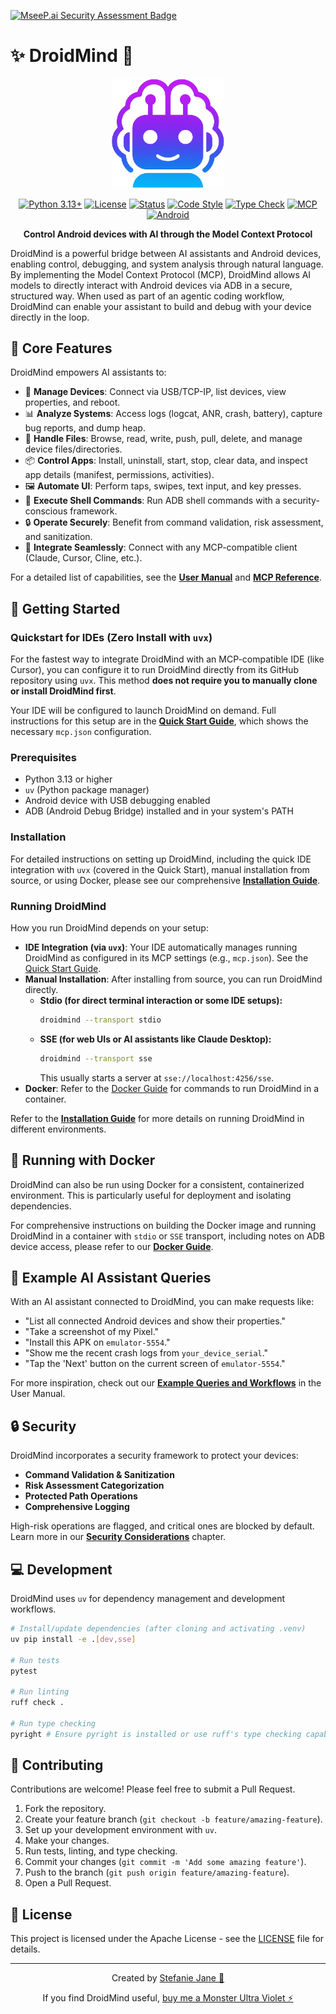 [![MseeP.ai Security Assessment Badge](https://mseep.net/pr/hyperb1iss-droidmind-badge.png)](https://mseep.ai/app/hyperb1iss-droidmind)

# ✨ DroidMind 🤖

<div align="center">

<img src="docs/assets/images/logo_neon_glow_icon.png" alt="DroidMind Logo" width="180" />

[![Python 3.13+](https://img.shields.io/badge/python-3.13+-9D00FF.svg?style=for-the-badge&logo=python&logoColor=white)](https://www.python.org/downloads/)
[![License](https://img.shields.io/badge/license-Apache_2.0-FF00FF.svg?style=for-the-badge&logo=apache&logoColor=white)](LICENSE)
[![Status](https://img.shields.io/badge/status-active_development-39FF14.svg?style=for-the-badge&logo=githubactions&logoColor=white)](docs/plan.md)
[![Code Style](https://img.shields.io/badge/code_style-ruff-00FFFF.svg?style=for-the-badge&logo=ruff&logoColor=white)](https://github.com/astral-sh/ruff)
[![Type Check](https://img.shields.io/badge/type_check-pyright-FFBF00.svg?style=for-the-badge&logo=typescript&logoColor=white)](https://github.com/microsoft/pyright)
[![MCP](https://img.shields.io/badge/protocol-MCP-E6E6FA.svg?style=for-the-badge&logo=anthropic&logoColor=white)](https://modelcontextprotocol.io/)
[![Android](https://img.shields.io/badge/platform-android-A4C639.svg?style=for-the-badge&logo=android&logoColor=white)](https://www.android.com/)

**Control Android devices with AI through the Model Context Protocol**

</div>

DroidMind is a powerful bridge between AI assistants and Android devices, enabling control, debugging, and system analysis through natural language. By implementing the Model Context Protocol (MCP), DroidMind allows AI models to directly interact with Android devices via ADB in a secure, structured way. When used as part of an agentic coding workflow, DroidMind can enable your assistant to build and debug with your device directly in the loop.

## 💫 Core Features

DroidMind empowers AI assistants to:

- 📱 **Manage Devices**: Connect via USB/TCP-IP, list devices, view properties, and reboot.
- 📊 **Analyze Systems**: Access logs (logcat, ANR, crash, battery), capture bug reports, and dump heap.
- 📂 **Handle Files**: Browse, read, write, push, pull, delete, and manage device files/directories.
- 📦 **Control Apps**: Install, uninstall, start, stop, clear data, and inspect app details (manifest, permissions, activities).
- 🖼️ **Automate UI**: Perform taps, swipes, text input, and key presses.
- 🐚 **Execute Shell Commands**: Run ADB shell commands with a security-conscious framework.
- 🔒 **Operate Securely**: Benefit from command validation, risk assessment, and sanitization.
- 💬 **Integrate Seamlessly**: Connect with any MCP-compatible client (Claude, Cursor, Cline, etc.).

For a detailed list of capabilities, see the **[User Manual](docs/user_manual/index.md)** and **[MCP Reference](docs/mcp-reference.md)**.

## 🚀 Getting Started

### Quickstart for IDEs (Zero Install with `uvx`)

For the fastest way to integrate DroidMind with an MCP-compatible IDE (like Cursor), you can configure it to run DroidMind directly from its GitHub repository using `uvx`. This method **does not require you to manually clone or install DroidMind first**.

Your IDE will be configured to launch DroidMind on demand. Full instructions for this setup are in the **[Quick Start Guide](docs/quickstart.md#1-configure-your-ide-to-run-droidmind-via-uvx)**, which shows the necessary `mcp.json` configuration.

### Prerequisites

- Python 3.13 or higher
- `uv` (Python package manager)
- Android device with USB debugging enabled
- ADB (Android Debug Bridge) installed and in your system's PATH

### Installation

For detailed instructions on setting up DroidMind, including the quick IDE integration with `uvx` (covered in the Quick Start), manual installation from source, or using Docker, please see our comprehensive **[Installation Guide](docs/installation.md)**.

### Running DroidMind

How you run DroidMind depends on your setup:

- **IDE Integration (via `uvx`)**: Your IDE automatically manages running DroidMind as configured in its MCP settings (e.g., `mcp.json`). See the [Quick Start Guide](docs/quickstart.md).
- **Manual Installation**: After installing from source, you can run DroidMind directly.
  - **Stdio (for direct terminal interaction or some IDE setups):**
    ```bash
    droidmind --transport stdio
    ```
  - **SSE (for web UIs or AI assistants like Claude Desktop):**
    ```bash
    droidmind --transport sse
    ```
    This usually starts a server at `sse://localhost:4256/sse`.
- **Docker**: Refer to the [Docker Guide](docs/docker.md) for commands to run DroidMind in a container.

Refer to the **[Installation Guide](docs/installation.md)** for more details on running DroidMind in different environments.

## 🐳 Running with Docker

DroidMind can also be run using Docker for a consistent, containerized environment. This is particularly useful for deployment and isolating dependencies.

For comprehensive instructions on building the Docker image and running DroidMind in a container with `stdio` or `SSE` transport, including notes on ADB device access, please refer to our **[Docker Guide](docs/docker.md)**.

## 🔮 Example AI Assistant Queries

With an AI assistant connected to DroidMind, you can make requests like:

- "List all connected Android devices and show their properties."
- "Take a screenshot of my Pixel."
- "Install this APK on `emulator-5554`."
- "Show me the recent crash logs from `your_device_serial`."
- "Tap the 'Next' button on the current screen of `emulator-5554`."

For more inspiration, check out our **[Example Queries and Workflows](docs/user_manual/example_queries.md)** in the User Manual.

## 🔒 Security

DroidMind incorporates a security framework to protect your devices:

- **Command Validation & Sanitization**
- **Risk Assessment Categorization**
- **Protected Path Operations**
- **Comprehensive Logging**

High-risk operations are flagged, and critical ones are blocked by default. Learn more in our **[Security Considerations](docs/user_manual/security.md)** chapter.

## 💻 Development

DroidMind uses `uv` for dependency management and development workflows.

```bash
# Install/update dependencies (after cloning and activating .venv)
uv pip install -e .[dev,sse]

# Run tests
pytest

# Run linting
ruff check .

# Run type checking
pyright # Ensure pyright is installed or use ruff's type checking capabilities
```

## 🤝 Contributing

Contributions are welcome! Please feel free to submit a Pull Request.

1.  Fork the repository.
2.  Create your feature branch (`git checkout -b feature/amazing-feature`).
3.  Set up your development environment with `uv`.
4.  Make your changes.
5.  Run tests, linting, and type checking.
6.  Commit your changes (`git commit -m 'Add some amazing feature'`).
7.  Push to the branch (`git push origin feature/amazing-feature`).
8.  Open a Pull Request.

## 📝 License

This project is licensed under the Apache License - see the [LICENSE](LICENSE) file for details.

---

<div align="center">

Created by [Stefanie Jane 🌠](https://github.com/hyperb1iss)

If you find DroidMind useful, [buy me a Monster Ultra Violet ⚡️](https://ko-fi.com/hyperb1iss)

</div>
